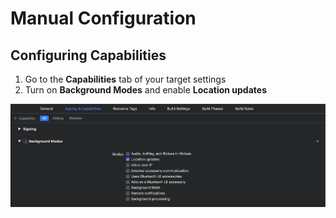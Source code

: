 # Manual Configuration

## Configuring Capabilities

1. Go to the **Capabilities** tab of your target settings
2. Turn on **Background Modes** and enable **Location updates**

![](<../../../../.gitbook/assets/Screen Shot 2020-05-05 at 3.44.20 PM.png>)

